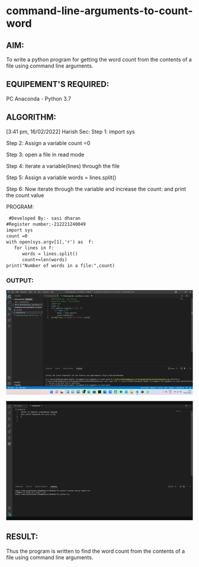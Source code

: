 # command-line-arguments-to-count-word
## AIM:
To write a python program for getting the word count from the contents of a file using command line arguments.
## EQUIPEMENT'S REQUIRED: 
PC
Anaconda - Python 3.7
## ALGORITHM: 
[3:41 pm, 16/02/2022] Harish Sec: Step 1:
import sys

Step 2:
Assign a variable count =0

Step 3:
open a file in read mode

Step 4:
iterate a variable(lines) through the file

Step 5:
Assign a variable words = lines.split()

Step 6:
Now iterate through the variable and increase the count: and print the count value

PROGRAM:
~~~
 #Developed By:- sasi dharan 
#Register number:-212221240049
import sys
count =0 
with open(sys.argv[1],'r') as  f:
   for lines in f: 
      words = lines.split() 
      count+=len(words)
print("Number of words in a file:",count)
~~~
### OUTPUT:
![OUTPUT](1.png)

![OUTPUT](2.jpeg)


## RESULT:
Thus the program is written to find the word count from the contents of a file using command line arguments.

